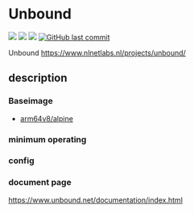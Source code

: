 # Unbound

[![](https://images.microbadger.com/badges/image/kometchtech/unbound.svg)](https://microbadger.com/images/kometchtech/unbound "Get your own image badge on microbadger.com")
[![](https://images.microbadger.com/badges/version/kometchtech/unbound.svg)](https://microbadger.com/images/kometchtech/unbound "Get your own version badge on microbadger.com")
[![](https://images.microbadger.com/badges/version/kometchtech/unbound:latest-alpine.svg)](https://microbadger.com/images/kometchtech/unbound:latest-alpine "Get your own version badge on microbadger.com")
[![GitHub last commit](https://img.shields.io/github/last-commit/google/skia.svg)](https://github.com/kometchtech/docker-build/commits/master/unbound)

Unbound <https://www.nlnetlabs.nl/projects/unbound/>

## description

### Baseimage

- [arm64v8/alpine](https://hub.docker.com/r/arm64v8/alpine/)

### minimum operating

### config

### document page

<https://www.unbound.net/documentation/index.html>
